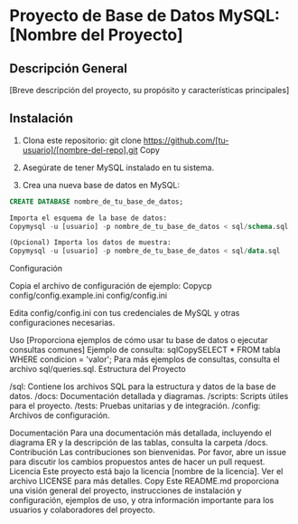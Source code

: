 # Proyecto de Base de Datos MySQL: [Nombre del Proyecto]

## Descripción General

[Breve descripción del proyecto, su propósito y características principales]

## Instalación

1. Clona este repositorio:
git clone https://github.com/[tu-usuario]/[nombre-del-repo].git
Copy
2. Asegúrate de tener MySQL instalado en tu sistema.

3. Crea una nueva base de datos en MySQL:
```sql
CREATE DATABASE nombre_de_tu_base_de_datos;

Importa el esquema de la base de datos:
Copymysql -u [usuario] -p nombre_de_tu_base_de_datos < sql/schema.sql

(Opcional) Importa los datos de muestra:
Copymysql -u [usuario] -p nombre_de_tu_base_de_datos < sql/data.sql
```

Configuración

Copia el archivo de configuración de ejemplo:
Copycp config/config.example.ini config/config.ini

Edita config/config.ini con tus credenciales de MySQL y otras configuraciones necesarias.

Uso
[Proporciona ejemplos de cómo usar tu base de datos o ejecutar consultas comunes]
Ejemplo de consulta:
sqlCopySELECT * FROM tabla WHERE condicion = 'valor';
Para más ejemplos de consultas, consulta el archivo sql/queries.sql.
Estructura del Proyecto

/sql: Contiene los archivos SQL para la estructura y datos de la base de datos.
/docs: Documentación detallada y diagramas.
/scripts: Scripts útiles para el proyecto.
/tests: Pruebas unitarias y de integración.
/config: Archivos de configuración.

Documentación
Para una documentación más detallada, incluyendo el diagrama ER y la descripción de las tablas, consulta la carpeta /docs.
Contribución
Las contribuciones son bienvenidas. Por favor, abre un issue para discutir los cambios propuestos antes de hacer un pull request.
Licencia
Este proyecto está bajo la licencia [nombre de la licencia]. Ver el archivo LICENSE para más detalles.
Copy
Este README.md proporciona una visión general del proyecto, instrucciones de instalación y configuración, ejemplos de uso, y otra información importante para los usuarios y colaboradores del proyecto. 

